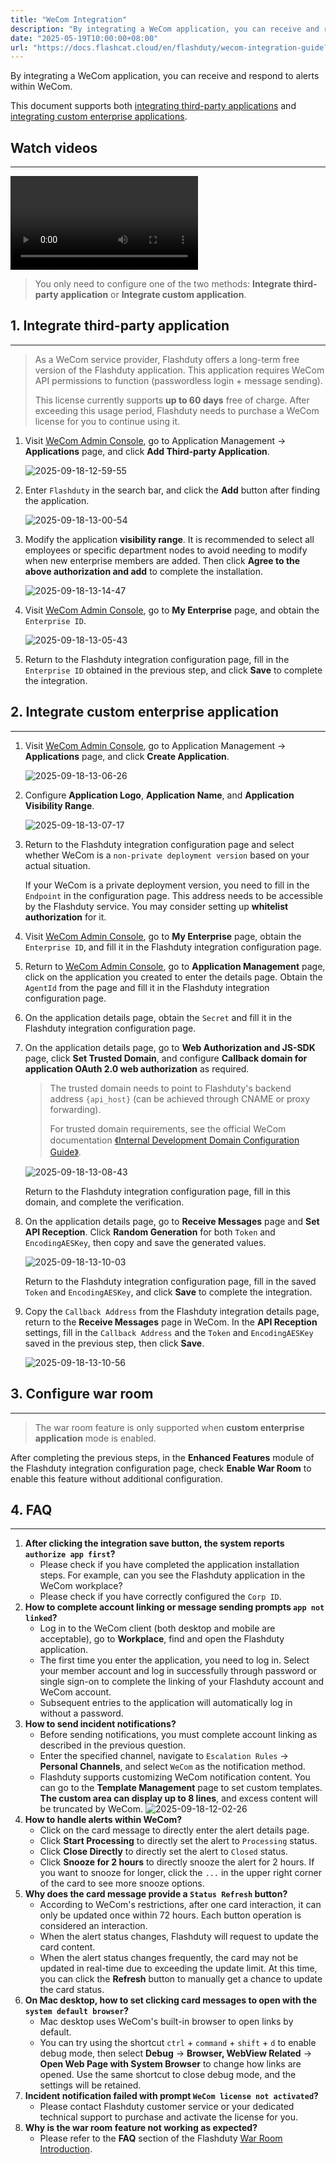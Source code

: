 ```yaml
---
title: "WeCom Integration"
description: "By integrating a WeCom application, you can receive and respond to alerts within WeCom."
date: "2025-05-19T10:00:00+08:00"
url: "https://docs.flashcat.cloud/en/flashduty/wecom-integration-guide?nav=01JCQ7A4N4WRWNXW8EWEHXCMF5"
---
```


By integrating a WeCom application, you can receive and respond to alerts within WeCom.

This document supports both [integrating third-party applications](#third-party) and [integrating custom enterprise applications](#self).

<div class="hide">

## Watch videos

---

<Video src="https://download.flashcat.cloud/flashduty/video/wechat.mp4"></Video>

</div>

> You only need to configure one of the two methods: **Integrate third-party application** or **Integrate custom application**.

<span id="third-party"></span>

## 1. Integrate third-party application

---

> As a WeCom service provider, Flashduty offers a long-term free version of the Flashduty application. This application requires WeCom API permissions to function (passwordless login + message sending).
>
> This license currently supports **up to 60 days** free of charge. After exceeding this usage period, Flashduty needs to purchase a WeCom license for you to continue using it.

1. Visit [WeCom Admin Console](https://work.weixin.qq.com/wework_admin/frame#apps), go to Application Management → **Applications** page, and click **Add Third-party Application**.

   ![2025-09-18-12-59-55](https://docs-cdn.flashcat.cloud/images/png/783157a331b4b1246c1941dc53874d27.png)

2. Enter `Flashduty` in the search bar, and click the **Add** button after finding the application.

   ![2025-09-18-13-00-54](https://docs-cdn.flashcat.cloud/images/png/2b36bb53b8a6de1738a626ad00c5fd6e.png)

3. Modify the application **visibility range**. It is recommended to select all employees or specific department nodes to avoid needing to modify when new enterprise members are added. Then click **Agree to the above authorization and add** to complete the installation.

   ![2025-09-18-13-14-47](https://docs-cdn.flashcat.cloud/images/png/4e1bd7ecaedc799ca0a2889f59cf8c00.png)

4. Visit [WeCom Admin Console](https://work.weixin.qq.com/wework_admin/frame#apps), go to **My Enterprise** page, and obtain the `Enterprise ID`.

   ![2025-09-18-13-05-43](https://docs-cdn.flashcat.cloud/images/png/11887f4892a2ed05ee13efdca936845f.png)

5. Return to the Flashduty integration configuration page, fill in the `Enterprise ID` obtained in the previous step, and click **Save** to complete the integration.

<span id="self"></span>

## 2. Integrate custom enterprise application

---

1. Visit [WeCom Admin Console](https://work.weixin.qq.com/wework_admin/frame#apps), go to Application Management → **Applications** page, and click **Create Application**.

   ![2025-09-18-13-06-26](https://docs-cdn.flashcat.cloud/images/png/166b4c18de5677d1fd686a5953dda6a7.png)

2. Configure **Application Logo**, **Application Name**, and **Application Visibility Range**.

   ![2025-09-18-13-07-17](https://docs-cdn.flashcat.cloud/images/png/c0373856679ae5a37d13dd36562f0c61.png)

3. Return to the Flashduty integration configuration page and select whether WeCom is a `non-private deployment version` based on your actual situation.

   If your WeCom is a private deployment version, you need to fill in the `Endpoint` in the configuration page. This address needs to be accessible by the Flashduty service. You may consider setting up **whitelist authorization** for it.

4. Visit [WeCom Admin Console](https://work.weixin.qq.com/wework_admin/frame#apps), go to **My Enterprise** page, obtain the `Enterprise ID`, and fill it in the Flashduty integration configuration page.

5. Return to [WeCom Admin Console](https://work.weixin.qq.com/wework_admin/frame#apps), go to **Application Management** page, click on the application you created to enter the details page. Obtain the `AgentId` from the page and fill it in the Flashduty integration configuration page.

6. On the application details page, obtain the `Secret` and fill it in the Flashduty integration configuration page.

7. On the application details page, go to **Web Authorization and JS-SDK** page, click **Set Trusted Domain**, and configure **Callback domain for application OAuth 2.0 web authorization** as required.

   > The trusted domain needs to point to Flashduty's backend address `{api_host}` (can be achieved through CNAME or proxy forwarding).
   >
   > For trusted domain requirements, see the official WeCom documentation [《Internal Development Domain Configuration Guide》](https://open.work.weixin.qq.com/wwopen/common/readDocument/40754).

   ![2025-09-18-13-08-43](https://docs-cdn.flashcat.cloud/images/png/8509e75449c933c3f750c93ce621e641.png)

   Return to the Flashduty integration configuration page, fill in this domain, and complete the verification.

8. On the application details page, go to **Receive Messages** page and **Set API Reception**. Click **Random Generation** for both `Token` and `EncodingAESKey`, then copy and save the generated values.

   ![2025-09-18-13-10-03](https://docs-cdn.flashcat.cloud/images/png/ced9137a2fe74afa34d118ce279579e2.png)

   Return to the Flashduty integration configuration page, fill in the saved `Token` and `EncodingAESKey`, and click **Save** to complete the integration.

9. Copy the `Callback Address` from the Flashduty integration details page, return to the **Receive Messages** page in WeCom. In the **API Reception** settings, fill in the `Callback Address` and the `Token` and `EncodingAESKey` saved in the previous step, then click **Save**.

   ![2025-09-18-13-10-56](https://docs-cdn.flashcat.cloud/images/png/9a1bee272010ceaa38d2f39025215379.png)

## 3. Configure war room

---

> The war room feature is only supported when **custom enterprise application** mode is enabled.

After completing the previous steps, in the **Enhanced Features** module of the Flashduty integration configuration page, check **Enable War Room** to enable this feature without additional configuration.

## 4. FAQ

---

1. **After clicking the integration save button, the system reports `authorize app first`?**
   - Please check if you have completed the application installation steps. For example, can you see the Flashduty application in the WeCom workplace?
   - Please check if you have correctly configured the `Corp ID`.
2. **How to complete account linking or message sending prompts `app not linked`?**
   - Log in to the WeCom client (both desktop and mobile are acceptable), go to **Workplace**, find and open the Flashduty application.
   - The first time you enter the application, you need to log in. Select your member account and log in successfully through password or single sign-on to complete the linking of your Flashduty account and WeCom account.
   - Subsequent entries to the application will automatically log in without a password.
3. **How to send incident notifications?**
   - Before sending notifications, you must complete account linking as described in the previous question.
   - Enter the specified channel, navigate to `Escalation Rules` → **Personal Channels**, and select `WeCom` as the notification method.
   - Flashduty supports customizing WeCom notification content. You can go to the **Template Management** page to set custom templates. **The custom area can display up to 8 lines**, and excess content will be truncated by WeCom.
  ![2025-09-18-12-02-26](https://docs-cdn.flashcat.cloud/images/png/9cb6a325b4b16875fec3e0c5054be25b.png)
4. **How to handle alerts within WeCom?**
   - Click on the card message to directly enter the alert details page.
   - Click **Start Processing** to directly set the alert to `Processing` status.
   - Click **Close Directly** to directly set the alert to `Closed` status.
   - Click **Snooze for 2 hours** to directly snooze the alert for 2 hours. If you want to snooze for longer, click the `...` in the upper right corner of the card to see more snooze options.
5. **Why does the card message provide a `Status Refresh` button?**
   - According to WeCom's restrictions, after one card interaction, it can only be updated once within 72 hours. Each button operation is considered an interaction.
   - When the alert status changes, Flashduty will request to update the card content.
   - When the alert status changes frequently, the card may not be updated in real-time due to exceeding the update limit. At this time, you can click the **Refresh** button to manually get a chance to update the card status.
6. **On Mac desktop, how to set clicking card messages to open with the `system default browser`?**
   - Mac desktop uses WeCom's built-in browser to open links by default.
   - You can try using the shortcut `ctrl` + `command` + `shift` + `d` to enable debug mode, then select **Debug** → **Browser, WebView Related** → **Open Web Page with System Browser** to change how links are opened. Use the same shortcut to close debug mode, and the settings will be retained.
7. **Incident notification failed with prompt `WeCom license not activated`?**
   - Please contact Flashduty customer service or your dedicated technical support to purchase and activate the license for you.
8. **Why is the war room feature not working as expected?**
   - Please refer to the **FAQ** section of the Flashduty [War Room Introduction](https://docs.flashcat.cloud/en/flashduty/war-room?nav=01JCQ7A4N4WRWNXW8EWEHXCMF5).
